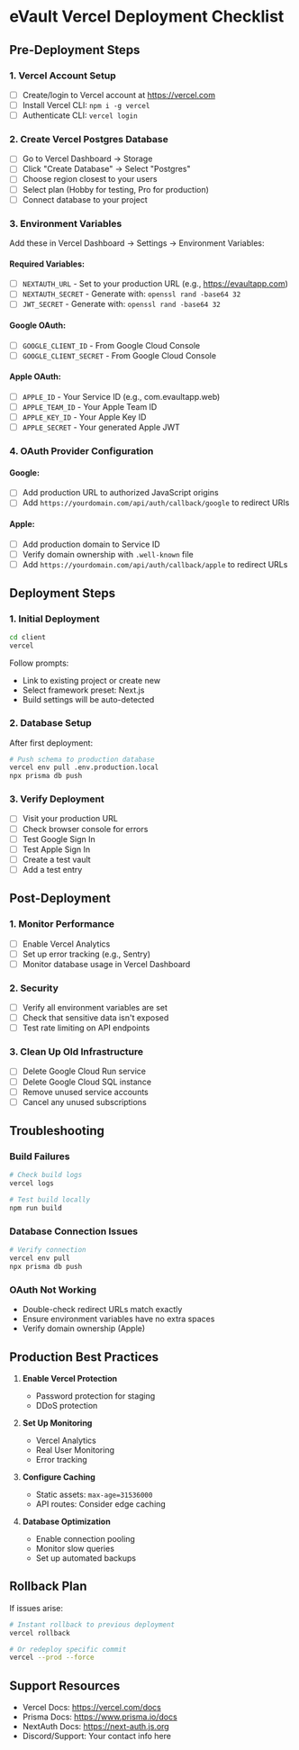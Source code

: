 # eVault Vercel Deployment Checklist

## Pre-Deployment Steps

### 1. Vercel Account Setup
- [ ] Create/login to Vercel account at https://vercel.com
- [ ] Install Vercel CLI: `npm i -g vercel`
- [ ] Authenticate CLI: `vercel login`

### 2. Create Vercel Postgres Database
- [ ] Go to Vercel Dashboard → Storage
- [ ] Click "Create Database" → Select "Postgres"
- [ ] Choose region closest to your users
- [ ] Select plan (Hobby for testing, Pro for production)
- [ ] Connect database to your project

### 3. Environment Variables
Add these in Vercel Dashboard → Settings → Environment Variables:

#### Required Variables:
- [ ] `NEXTAUTH_URL` - Set to your production URL (e.g., https://evaultapp.com)
- [ ] `NEXTAUTH_SECRET` - Generate with: `openssl rand -base64 32`
- [ ] `JWT_SECRET` - Generate with: `openssl rand -base64 32`

#### Google OAuth:
- [ ] `GOOGLE_CLIENT_ID` - From Google Cloud Console
- [ ] `GOOGLE_CLIENT_SECRET` - From Google Cloud Console

#### Apple OAuth:
- [ ] `APPLE_ID` - Your Service ID (e.g., com.evaultapp.web)
- [ ] `APPLE_TEAM_ID` - Your Apple Team ID
- [ ] `APPLE_KEY_ID` - Your Apple Key ID
- [ ] `APPLE_SECRET` - Your generated Apple JWT

### 4. OAuth Provider Configuration

#### Google:
- [ ] Add production URL to authorized JavaScript origins
- [ ] Add `https://yourdomain.com/api/auth/callback/google` to redirect URIs

#### Apple:
- [ ] Add production domain to Service ID
- [ ] Verify domain ownership with `.well-known` file
- [ ] Add `https://yourdomain.com/api/auth/callback/apple` to redirect URLs

## Deployment Steps

### 1. Initial Deployment
```bash
cd client
vercel
```

Follow prompts:
- Link to existing project or create new
- Select framework preset: Next.js
- Build settings will be auto-detected

### 2. Database Setup
After first deployment:
```bash
# Push schema to production database
vercel env pull .env.production.local
npx prisma db push
```

### 3. Verify Deployment
- [ ] Visit your production URL
- [ ] Check browser console for errors
- [ ] Test Google Sign In
- [ ] Test Apple Sign In
- [ ] Create a test vault
- [ ] Add a test entry

## Post-Deployment

### 1. Monitor Performance
- [ ] Enable Vercel Analytics
- [ ] Set up error tracking (e.g., Sentry)
- [ ] Monitor database usage in Vercel Dashboard

### 2. Security
- [ ] Verify all environment variables are set
- [ ] Check that sensitive data isn't exposed
- [ ] Test rate limiting on API endpoints

### 3. Clean Up Old Infrastructure
- [ ] Delete Google Cloud Run service
- [ ] Delete Google Cloud SQL instance
- [ ] Remove unused service accounts
- [ ] Cancel any unused subscriptions

## Troubleshooting

### Build Failures
```bash
# Check build logs
vercel logs

# Test build locally
npm run build
```

### Database Connection Issues
```bash
# Verify connection
vercel env pull
npx prisma db push
```

### OAuth Not Working
- Double-check redirect URLs match exactly
- Ensure environment variables have no extra spaces
- Verify domain ownership (Apple)

## Production Best Practices

1. **Enable Vercel Protection**
   - Password protection for staging
   - DDoS protection

2. **Set Up Monitoring**
   - Vercel Analytics
   - Real User Monitoring
   - Error tracking

3. **Configure Caching**
   - Static assets: `max-age=31536000`
   - API routes: Consider edge caching

4. **Database Optimization**
   - Enable connection pooling
   - Monitor slow queries
   - Set up automated backups

## Rollback Plan

If issues arise:
```bash
# Instant rollback to previous deployment
vercel rollback

# Or redeploy specific commit
vercel --prod --force
```

## Support Resources

- Vercel Docs: https://vercel.com/docs
- Prisma Docs: https://www.prisma.io/docs
- NextAuth Docs: https://next-auth.js.org
- Discord/Support: Your contact info here 